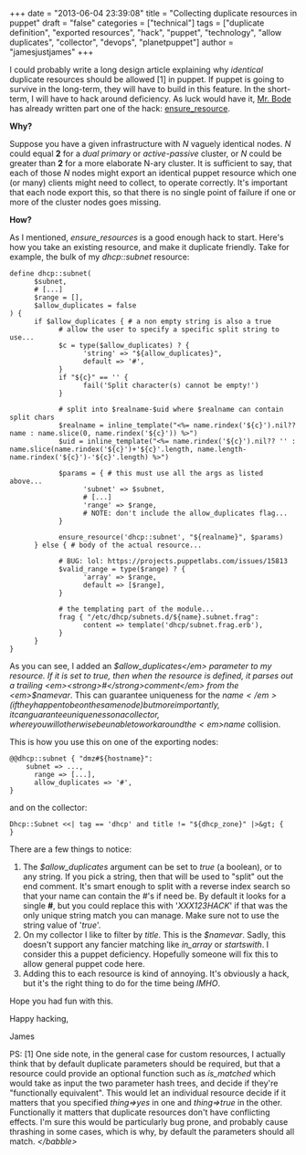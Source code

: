 +++
date = "2013-06-04 23:39:08"
title = "Collecting duplicate resources in puppet"
draft = "false"
categories = ["technical"]
tags = ["duplicate definition", "exported resources", "hack", "puppet", "technology", "allow duplicates", "collector", "devops", "planetpuppet"]
author = "jamesjustjames"
+++

I could probably write a long design article explaining why <em>identical</em> duplicate resources should be allowed [1] in puppet. If puppet is going to survive in the long-term, they will have to build in this feature. In the short-term, I will have to hack around deficiency. As luck would have it, <a href="https://twitter.com/bodepd">Mr. Bode</a> has already written part one of the hack: <a href="https://github.com/puppetlabs/puppetlabs-stdlib#ensure_resource">ensure_resource</a>.

<strong>Why?</strong>

Suppose you have a given infrastructure with <em>N</em> vaguely identical nodes. <em>N</em> could equal <strong>2</strong> for a <em>dual primary</em> or <em>active-passive</em> cluster, or <em>N</em> could be greater than <strong>2</strong> for a more elaborate N-ary cluster. It is sufficient to say, that each of those <em>N</em> nodes might export an identical puppet resource which one (or many) clients might need to collect, to operate correctly. It's important that each node export this, so that there is no single point of failure if one or more of the cluster nodes goes missing.

<strong>How?</strong>

As I mentioned, <em>ensure_resources</em> is a good enough hack to start. Here's how you take an existing resource, and make it duplicate friendly. Take for example, the bulk of my <em>dhcp::subnet</em> resource:
```
define dhcp::subnet(
      $subnet,
      # [...]
      $range = [],
      $allow_duplicates = false
) {
      if $allow_duplicates { # a non empty string is also a true
            # allow the user to specify a specific split string to use...
            $c = type($allow_duplicates) ? {
                  'string' => "${allow_duplicates}",
                  default => '#',
            }
            if "${c}" == '' {
                  fail('Split character(s) cannot be empty!')
            }

            # split into $realname-$uid where $realname can contain split chars
            $realname = inline_template("<%= name.rindex('${c}').nil?? name : name.slice(0, name.rindex('${c}')) %>")
            $uid = inline_template("<%= name.rindex('${c}').nil?? '' : name.slice(name.rindex('${c}')+'${c}'.length, name.length-name.rindex('${c}')-'${c}'.length) %>")

            $params = { # this must use all the args as listed above...
                  'subnet' => $subnet,
                  # [...]
                  'range' => $range,
                  # NOTE: don't include the allow_duplicates flag...
            }

            ensure_resource('dhcp::subnet', "${realname}", $params)
      } else { # body of the actual resource...

            # BUG: lol: https://projects.puppetlabs.com/issues/15813
            $valid_range = type($range) ? {
                  'array' => $range,
                  default => [$range],
            }

            # the templating part of the module... 
            frag { "/etc/dhcp/subnets.d/${name}.subnet.frag":
                  content => template('dhcp/subnet.frag.erb'),
            }
      }
}
```
As you can see, I added an <em>$allow_duplicates</em> parameter to my resource. If it is set to true, then when the resource is defined, it parses out a trailing <em><strong>#</strong>comment</em> from the <em>$namevar</em>. This can guarantee uniqueness for the <em>$name</em> (if they happen to be on the same node) but more importantly, it can guarantee uniqueness on a collector, where you will otherwise be unable to workaround the <em>$name</em> collision.

This is how you use this on one of the exporting nodes:
```
@@dhcp::subnet { "dmz#${hostname}":
    subnet => ...,
      range => [...],
      allow_duplicates => '#',
}
```
and on the collector:
```
Dhcp::Subnet <<| tag == 'dhcp' and title != "${dhcp_zone}" |>&gt; {
}
```
There are a few things to notice:
<ol>
	<li>The <em>$allow_duplicates</em> argument can be set to <em>true</em> (a boolean), or to any string. If you pick a string, then that will be used to "split" out the end comment. It's smart enough to split with a reverse index search so that your name can contain the #'s if need be. By default it looks for a single <strong>#</strong>, but you could replace this with '<em>XXX123HACK</em>' if that was the only unique string match you can manage. Make sure not to use the string value of '<em>true</em>'.</li>
	<li>On my collector I like to filter by <em>title</em>. This is the <em>$namevar</em>. Sadly, this doesn't support any fancier matching like <em>in_array</em> or <em>startswith</em>. I consider this a puppet deficiency. Hopefully someone will fix this to allow general puppet code here.</li>
	<li>Adding this to each resource is kind of annoying. It's obviously a hack, but it's the right thing to do for the time being <em>IMHO</em>.</li>
</ol>
Hope you had fun with this.

Happy hacking,

James

PS: [1] One side note, in the general case for custom resources, I actually think that by default duplicate parameters should be required, but that a resource could provide an optional function such as <em>is_matched</em> which would take as input the two parameter hash trees, and decide if they're "functionally equivalent". This would let an individual resource decide if it matters that you specified <em>thing=&gt;yes</em> in one and <em>thing=&gt;true</em> in the other. Functionally it matters that duplicate resources don't have conflicting effects. I'm sure this would be particularly bug prone, and probably cause thrashing in some cases, which is why, by default the parameters should all match. <em>&lt;/babble&gt;</em>

